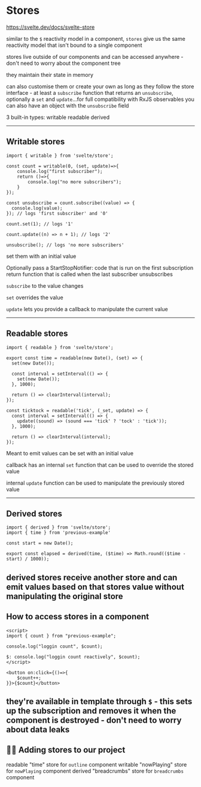 # Stores

https://svelte.dev/docs/svelte-store

similar to the `$` reactivity model in a component, `stores` give us the same reactivity model that isn't bound to a single component

stores live outside of our components and can be accessed anywhere - don't need to worry about the component tree

they maintain their state in memory

can also customise them or create your own as long as they follow the store interface - at least a `subscribe` function that returns an `unsubscribe`, optionally a `set` and `update`...for full compatibility with RxJS observables you can also have an object with the `unsubscribe` field

3 built-in types:
writable
readable
derived

---
## Writable stores
```
import { writable } from 'svelte/store';
 
const count = writable(0, (set, update)=>{
	console.log("first subscriber");
	return ()=>{
		console.log("no more subscribers");
	}
});

const unsubscribe = count.subscribe((value) => {
  console.log(value);
}); // logs 'first subscriber' and '0'
 
count.set(1); // logs '1'
 
count.update((n) => n + 1); // logs '2'

unsubscribe(); // logs 'no more subscribers'
```

set them with an initial value

Optionally pass a StartStopNotifier:
code that is run on the first subscription
return function that is called when the last subscriber unsubscribes

`subscribe` to the value changes

`set` overrides the value

`update` lets you provide a callback to manipulate the current value

---
## Readable stores
```
import { readable } from 'svelte/store';
 
export const time = readable(new Date(), (set) => {
  set(new Date());
 
  const interval = setInterval(() => {
    set(new Date());
  }, 1000);
 
  return () => clearInterval(interval);
});

const ticktock = readable('tick', (_set, update) => {
  const interval = setInterval(() => {
    update((sound) => (sound === 'tick' ? 'tock' : 'tick'));
  }, 1000);
 
  return () => clearInterval(interval);
});
```

Meant to emit values
can be set with an initial value

callback has an internal `set` function that can be used to override the stored value

internal `update` function can be used to manipulate the previously stored value


---
## Derived stores
```
import { derived } from 'svelte/store';
import { time } from 'previous-example'
 
const start = new Date();

export const elapsed = derived(time, ($time) => Math.round(($time - start) / 1000));
```

derived stores receive another store and can emit values based on that stores value without manipulating the original store
---
## How to access stores in a component
```
<script>
import { count } from "previous-example";

console.log("loggin count", $count);

$: console.log("loggin count reactively", $count);
</script>

<button on:click={()=>{
	$count++;
}}>{$count}</button>
```

they're available in template through `$` - this sets up the subscription and removes it when the component is destroyed - don't need to worry about data leaks
---
## 🧑‍💻 Adding stores to our project

readable "time" store for `outline` component
writable "nowPlaying" store for `nowPlaying` component
derived "breadcrumbs" store for `breadcrumbs` component
